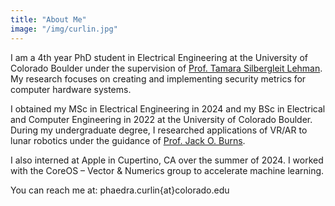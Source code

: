 ```yaml
---
title: "About Me"
image: "/img/curlin.jpg"
---
```


I am a 4th year PhD student in Electrical Engineering at the University of Colorado Boulder under the supervision of [Prof. Tamara Silbergleit Lehman](https://www.colorado.edu/faculty/lehmantamara/). My research focuses on creating and implementing security metrics for computer hardware systems.

I obtained my MSc in Electrical Engineering in 2024 and my BSc in Electrical and Computer Engineering in 2022 at the University of Colorado Boulder. During my undergraduate degree, I researched applications of VR/AR to lunar robotics under the guidance of [Prof. Jack O. Burns](https://www.colorado.edu/faculty/burns/).

I also interned at Apple in Cupertino, CA over the summer of 2024. I worked with the CoreOS – Vector & Numerics group to accelerate machine learning.

You can reach me at: phaedra.curlin{at}colorado.edu